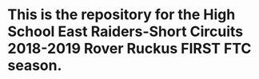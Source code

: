 # This is the repository for the High School East Raiders-Short Circuits 2018-2019 Rover Ruckus FIRST FTC season.
